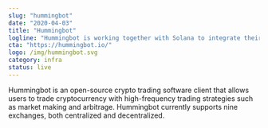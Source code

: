 ```yaml
---
slug: "hummingbot"
date: "2020-04-03"
title: "Hummingbot"
logline: "Hummingbot is working together with Solana to integrate their Liquidity Mining solution so that miners/traders can earn fees by providing liquidity to Solana across various exchanges."
cta: "https://hummingbot.io/"
logo: /img/hummingbot.svg
category: infra
status: live
---
```


Hummingbot is an open-source crypto trading software client that allows users to trade cryptocurrency with high-frequency trading strategies such as market making and arbitrage. Hummingbot currently supports nine exchanges, both centralized and decentralized.
